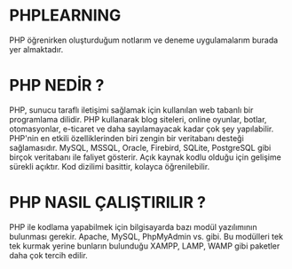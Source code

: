 # PHPLEARNING
PHP öğrenirken oluşturduğum notlarım ve deneme uygulamalarım burada yer almaktadır.

# PHP NEDİR ?
PHP, sunucu taraflı iletişimi sağlamak için kullanılan web tabanlı bir programlama dilidir.
PHP kullanarak blog siteleri, online oyunlar, botlar, otomasyonlar, e-ticaret ve daha sayılamayacak kadar çok şey yapılabilir.
PHP'nin en etkili özelliklerinden biri zengin bir veritabanı desteği sağlamasıdır. MySQL, MSSQL, Oracle, Firebird, SQLite, PostgreSQL gibi birçok veritabanı ile faliyet gösterir.
Açık kaynak kodlu olduğu için gelişime sürekli açıktır.
Kod dizilimi basittir, kolayca öğrenilebilir.
# PHP NASIL ÇALIŞTIRILIR ?
PHP ile kodlama yapabilmek için bilgisayarda bazı modül yazılımının bulunması gerekir. Apache, MySQL, PhpMyAdmin vs. gibi. Bu modülleri tek tek kurmak yerine bunların bulunduğu XAMPP, LAMP, WAMP gibi paketler daha çok tercih edilir.
